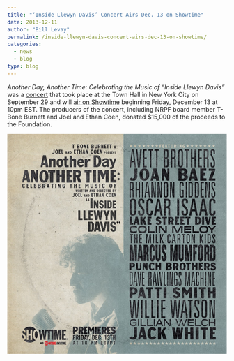 ```yaml
---
title: "‘Inside Llewyn Davis’ Concert Airs Dec. 13 on Showtime"
date: 2013-12-11
author: "Bill Levay"
permalink: /inside-llewyn-davis-concert-airs-dec-13-on-showtime/
categories: 
  - news
  - blog
type: blog
---
```


_Another Day, Another Time: Celebrating the Music of “Inside Llewyn Davis”_ was a [concert](/the-coen-brothers-and-t-bone-burnett-to-donate-concert-proceeds-to-the-foundation/) that took place at the Town Hall in New York City on September 29 and will [air on Showtime](http://www.sho.com/sho/movies/titles/3398528/another-day-another-time#/index) beginning Friday, December 13 at 10pm EST. The producers of the concert, including NRPF board member T-Bone Burnett and Joel and Ethan Coen, donated $15,000 of the proceeds to the Foundation.

![Poster of the Inside Llewyn Davis concert](/images/blog/inside-llewyn-davis-showtime.jpg)